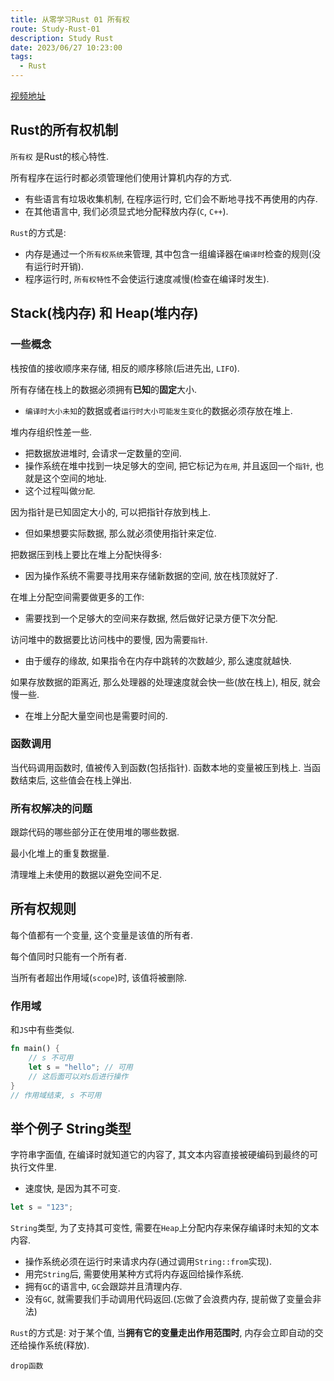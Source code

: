 ```yaml
---
title: 从零学习Rust 01 所有权
route: Study-Rust-01
description: Study Rust
date: 2023/06/27 10:23:00
tags:
  - Rust
---
```


[视频地址](https://www.bilibili.com/video/BV1hp4y1k7SV?p=16&spm_id_from=pageDriver&vd_source=888e5b3129deb84d49dd800b76a6e557)

## Rust的所有权机制

`所有权` 是Rust的核心特性.

所有程序在运行时都必须管理他们使用计算机内存的方式.

* 有些语言有垃圾收集机制, 在程序运行时, 它们会不断地寻找不再使用的内存.
* 在其他语言中, 我们必须显式地分配释放内存(`C`, `C++`).

`Rust`的方式是:

* 内存是通过一个`所有权系统`来管理, 其中包含一组编译器在`编译时`检查的规则(没有运行时开销).
* 程序运行时, `所有权特性`不会使运行速度减慢(检查在编译时发生).

## Stack(栈内存) 和 Heap(堆内存)

### 一些概念

栈按值的接收顺序来存储, 相反的顺序移除(后进先出, `LIFO`).

所有存储在栈上的数据必须拥有**已知**的**固定**大小.

* `编译时大小未知`的数据或者`运行时大小可能发生变化`的数据必须存放在堆上.

堆内存组织性差一些.

* 把数据放进堆时, 会请求一定数量的空间.
* 操作系统在堆中找到一块足够大的空间, 把它标记为`在用`, 并且返回一个`指针`, 也就是这个空间的地址.
* 这个过程叫做`分配`.

因为指针是已知固定大小的, 可以把指针存放到栈上.

* 但如果想要实际数据, 那么就必须使用指针来定位.

把数据压到栈上要比在堆上分配快得多:

* 因为操作系统不需要寻找用来存储新数据的空间, 放在栈顶就好了.

在堆上分配空间需要做更多的工作:

* 需要找到一个足够大的空间来存数据, 然后做好记录方便下次分配.

访问堆中的数据要比访问栈中的要慢, 因为需要`指针`.

* 由于缓存的缘故, 如果指令在内存中跳转的次数越少, 那么速度就越快.

如果存放数据的距离近, 那么处理器的处理速度就会快一些(放在栈上), 相反, 就会慢一些.

* 在堆上分配大量空间也是需要时间的.

### 函数调用

当代码调用函数时, 值被传入到函数(包括指针). 函数本地的变量被压到栈上. 当函数结束后, 这些值会在栈上弹出.

### 所有权解决的问题

跟踪代码的哪些部分正在使用堆的哪些数据.

最小化堆上的重复数据量.

清理堆上未使用的数据以避免空间不足.

## 所有权规则

每个值都有一个变量, 这个变量是该值的所有者.

每个值同时只能有一个所有者.

当所有者超出作用域(`scope`)时, 该值将被删除.

### 作用域

和`JS`中有些类似.

```rust
fn main() {
    // s 不可用
    let s = "hello"; // 可用
    // 这后面可以对s后进行操作
}
// 作用域结束, s 不可用
```

## 举个例子 String类型

字符串字面值, 在编译时就知道它的内容了, 其文本内容直接被硬编码到最终的可执行文件里.

* 速度快, 是因为其不可变.

```rust
let s = "123";
```

`String`类型, 为了支持其可变性, 需要在`Heap`上分配内存来保存编译时未知的文本内容.

* 操作系统必须在运行时来请求内存(通过调用`String::from`实现).
* 用完`String`后, 需要使用某种方式将内存返回给操作系统.
* 拥有`GC`的语言中, `GC`会跟踪并且清理内存.
* 没有`GC`, 就需要我们手动调用代码返回.(忘做了会浪费内存, 提前做了变量会非法)

`Rust`的方式是: 对于某个值, 当**拥有它的变量走出作用范围时**, 内存会立即自动的交还给操作系统(释放).

`drop函数`
